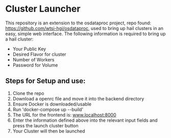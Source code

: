 # Cluster Launcher

This repository is an extension to the osdataproc project, repo found: https://github.com/wtsi-hgi/osdataproc,
used to bring up hail clusters in an easy, simple web interface. The following information is required to bring up
a hail cluster:
 * Your Public Key
 * Desired Flavor for cluster
 * Number of Workers
 * Password for Volume

## Steps for Setup and use:
1. Clone the repo
2. Download a openrc file and move it into the backend directory
3. Ensure Docker is downloaded/usable
4. Run 'docker-compose up --build'
5. The URL for the frontend is: www.localhost:8000
6. Enter the information defined above into the relevant input fields and press the launch cluster button
7. Your Cluster will then be launched

